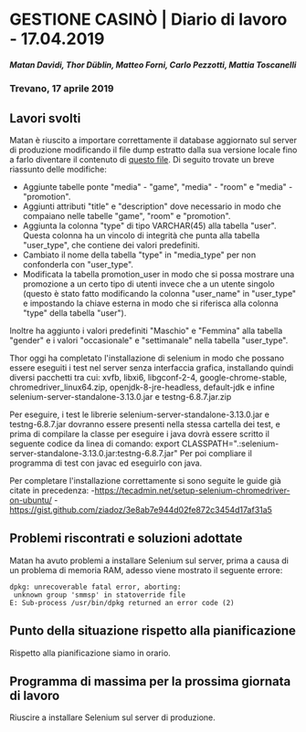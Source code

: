 # GESTIONE CASINÒ | Diario di lavoro - 17.04.2019
##### Matan Davidi, Thor Düblin, Matteo Forni, Carlo Pezzotti, Mattia Toscanelli
### Trevano, 17 aprile 2019

## Lavori svolti
Matan è riuscito a importare correttamente il database aggiornato sul server di produzione modificando il file dump estratto dalla sua versione locale fino a farlo diventare il contenuto di [questo file](../code/sql/DB/cashyland_db_2.sql). Di seguito trovate un breve riassunto delle modifiche:
- Aggiunte tabelle ponte "media" - "game", "media" - "room" e "media" - "promotion".
- Aggiunti attributi "title" e "description" dove necessario in modo che compaiano nelle tabelle "game", "room" e "promotion".
- Aggiunta la colonna "type" di tipo VARCHAR(45) alla tabella "user". Questa colonna ha un vincolo di integrità che punta alla tabella "user_type", che contiene dei valori predefiniti.
- Cambiato il nome della tabella "type" in "media_type" per non confonderla con "user_type".
- Modificata la tabella promotion_user in modo che si possa mostrare una promozione a un certo tipo di utenti invece che a un utente singolo (questo è stato fatto modificando la colonna "user_name" in "user_type" e impostando la chiave esterna in modo che si riferisca alla colonna "type" della tabella "user").

Inoltre ha aggiunto i valori predefiniti "Maschio" e "Femmina" alla tabella "gender" e i valori "occasionale" e "settimanale" nella tabella "user_type".

Thor oggi ha completato l'installazione di selenium in modo che possano essere eseguiti i test nel server senza interfaccia grafica, installando quindi diversi pacchetti tra cui:
xvfb, libxi6, libgconf-2-4, google-chrome-stable, chromedriver_linux64.zip, openjdk-8-jre-headless, default-jdk e infine selenium-server-standalone-3.13.0.jar e testng-6.8.7.jar.zip

Per eseguire, i test le librerie selenium-server-standalone-3.13.0.jar e testng-6.8.7.jar dovranno essere presenti nella stessa cartella dei test, e prima di compilare la classe per eseguire i java dovrà essere scritto il seguente codice da linea di comando:
export CLASSPATH=".:selenium-server-standalone-3.13.0.jar:testng-6.8.7.jar"
Per poi compliare il programma di test con javac ed eseguirlo con java.

Per completare l'installazione correttamente si sono seguite le guide già citate in precedenza:
-https://tecadmin.net/setup-selenium-chromedriver-on-ubuntu/
-https://gist.github.com/ziadoz/3e8ab7e944d02fe872c3454d17af31a5

##  Problemi riscontrati e soluzioni adottate
Matan ha avuto problemi a installare Selenium sul server, prima a causa di un problema di memoria RAM, adesso viene mostrato il seguente errore:
```
dpkg: unrecoverable fatal error, aborting:
 unknown group 'smmsp' in statoverride file
E: Sub-process /usr/bin/dpkg returned an error code (2)
```

##  Punto della situazione rispetto alla pianificazione
Rispetto alla pianificazione siamo in orario.

## Programma di massima per la prossima giornata di lavoro
Riuscire a installare Selenium sul server di produzione.
